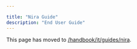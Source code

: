 ```yaml
---

title: "Nira Guide"
description: "End User Guide"
---
```

<link rel="stylesheet" type="text/css" href="/stylesheets/biztech.css" />







This page has moved to [/handbook/it/guides/nira](/handbook/it/guides/nira).
